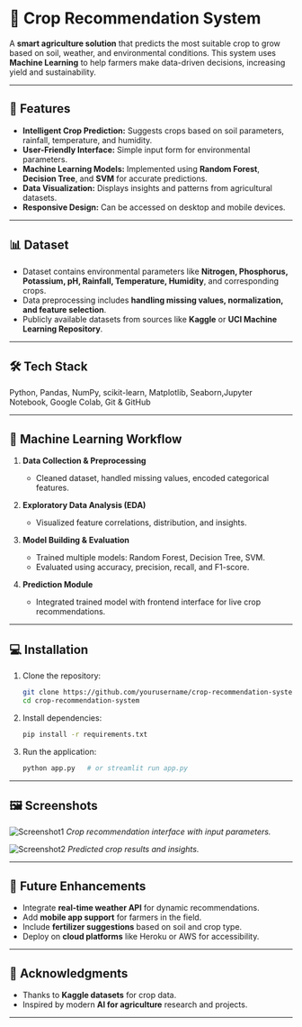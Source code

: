 # 🌱 Crop Recommendation System

A **smart agriculture solution** that predicts the most suitable crop to grow based on soil, weather, and environmental conditions. This system uses **Machine Learning** to help farmers make data-driven decisions, increasing yield and sustainability.

---

## 🚀 Features

* **Intelligent Crop Prediction:** Suggests crops based on soil parameters, rainfall, temperature, and humidity.
* **User-Friendly Interface:** Simple input form for environmental parameters.
* **Machine Learning Models:** Implemented using **Random Forest**, **Decision Tree**, and **SVM** for accurate predictions.
* **Data Visualization:** Displays insights and patterns from agricultural datasets.
* **Responsive Design:** Can be accessed on desktop and mobile devices.

---

## 📊 Dataset

* Dataset contains environmental parameters like **Nitrogen, Phosphorus, Potassium, pH, Rainfall, Temperature, Humidity**, and corresponding crops.
* Data preprocessing includes **handling missing values, normalization, and feature selection**.
* Publicly available datasets from sources like **Kaggle** or **UCI Machine Learning Repository**.

---

## 🛠️ Tech Stack

Python, Pandas, NumPy, scikit-learn, Matplotlib, Seaborn,Jupyter Notebook, Google Colab, Git & GitHub

---

## 🧠 Machine Learning Workflow

1. **Data Collection & Preprocessing**

   * Cleaned dataset, handled missing values, encoded categorical features.
2. **Exploratory Data Analysis (EDA)**

   * Visualized feature correlations, distribution, and insights.
3. **Model Building & Evaluation**

   * Trained multiple models: Random Forest, Decision Tree, SVM.
   * Evaluated using accuracy, precision, recall, and F1-score.
4. **Prediction Module**

   * Integrated trained model with frontend interface for live crop recommendations.

---

## 💻 Installation

1. Clone the repository:

   ```bash
   git clone https://github.com/yourusername/crop-recommendation-system.git
   cd crop-recommendation-system
   ```
2. Install dependencies:

   ```bash
   pip install -r requirements.txt
   ```
3. Run the application:

   ```bash
   python app.py   # or streamlit run app.py
   ```

---

## 🖼️ Screenshots

![Screenshot1](screenshots/screenshot1.png)
*Crop recommendation interface with input parameters.*

![Screenshot2](screenshots/screenshot2.png)
*Predicted crop results and insights.*

---

## 🌟 Future Enhancements

* Integrate **real-time weather API** for dynamic recommendations.
* Add **mobile app support** for farmers in the field.
* Include **fertilizer suggestions** based on soil and crop type.
* Deploy on **cloud platforms** like Heroku or AWS for accessibility.

---

## 🤝 Acknowledgments

* Thanks to **Kaggle datasets** for crop data.
* Inspired by modern **AI for agriculture** research and projects.

---
